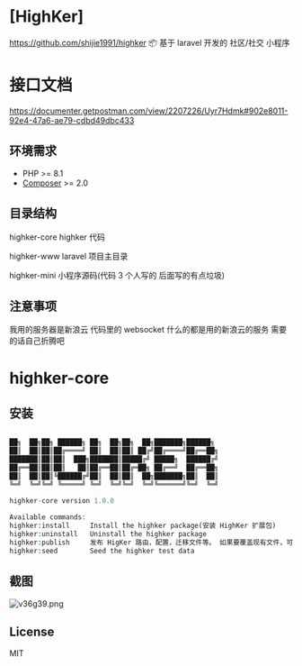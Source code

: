 
# [HighKer]
https://github.com/shijie1991/highker
📦 基于 laravel 开发的 社区/社交 小程序
# 接口文档
https://documenter.getpostman.com/view/2207226/Uyr7Hdmk#902e8011-92e4-47a6-ae79-cdbd49dbc433

## 环境需求

- PHP >= 8.1
- [Composer](https://getcomposer.org/) >= 2.0

## 目录结构

highker-core highker 代码

highker-www laravel 项目主目录

highker-mini 小程序源码(代码 3 个人写的 后面写的有点垃圾)

## 注意事项

我用的服务器是新浪云 代码里的 websocket 什么的都是用的新浪云的服务 需要的话自己折腾吧


# highker-core

## 安装

```php

██╗  ██╗██╗ ██████╗ ██╗  ██╗██╗  ██╗███████╗██████╗ 
██║  ██║██║██╔════╝ ██║  ██║██║ ██╔╝██╔════╝██╔══██╗
███████║██║██║  ███╗███████║█████╔╝ █████╗  ██████╔╝
██╔══██║██║██║   ██║██╔══██║██╔═██╗ ██╔══╝  ██╔══██╗
██║  ██║██║╚██████╔╝██║  ██║██║  ██╗███████╗██║  ██║
╚═╝  ╚═╝╚═╝ ╚═════╝ ╚═╝  ╚═╝╚═╝  ╚═╝╚══════╝╚═╝  ╚═╝
                                                    
highker-core version 1.0.0

Available commands:
highker:install     Install the highker package(安装 HighKer 扩展包)
highker:uninstall   Uninstall the highker package
highker:publish     发布 HigKer 路由，配置，迁移文件等。 如果要覆盖现有文件，可以添加--force选项
highker:seed        Seed the highker test data
```

## 截图

![v36g39.png](https://hk-resources.oss-cn-beijing.aliyuncs.com/WechatIMG1161.jpg)

## License

MIT